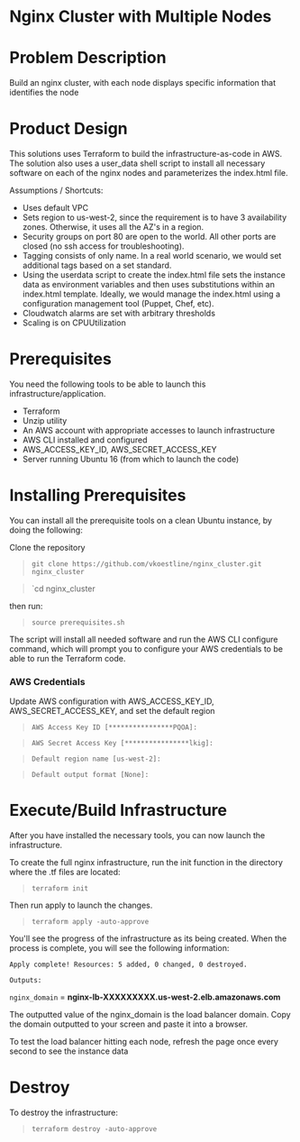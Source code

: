 # Nginx Cluster with Multiple Nodes

# Problem Description
Build an nginx cluster, with each node displays specific information that identifies the node

# Product Design

This solutions uses Terraform to build the infrastructure-as-code in AWS.  The solution also uses a user_data shell script to install all necessary software on each of the nginx nodes and parameterizes the index.html file.   

Assumptions / Shortcuts:
- Uses default VPC
- Sets region to us-west-2, since the requirement is to have 3 availability zones.  Otherwise, it uses all the AZ's in a region.
- Security groups on port 80 are open to the world.  All other ports are closed (no ssh access for troubleshooting).
- Tagging consists of only name.   In a real world scenario, we would set additional tags based on a set standard.
- Using the userdata script to create the index.html file sets the instance data as environment variables and then uses substitutions within an index.html template.  Ideally, we would manage the index.html using a configuration management tool (Puppet, Chef, etc).
- Cloudwatch alarms are set with arbitrary thresholds
- Scaling is on CPUUtilization

# Prerequisites

You need the following tools to be able to launch this infrastructure/application.

- Terraform
- Unzip utility
- An AWS account with appropriate accesses to launch infrastructure
- AWS CLI installed and configured
- AWS_ACCESS_KEY_ID, AWS_SECRET_ACCESS_KEY  
- Server running Ubuntu 16 (from which to launch the code)

# Installing Prerequisites 

You can install all the prerequisite tools on a clean Ubuntu instance, by doing the following:

Clone the repository

> `git clone https://github.com/vkoestline/nginx_cluster.git nginx_cluster`

> `cd nginx_cluster

then run:

> `source prerequisites.sh`

The script will install all needed software and run the AWS CLI configure command, which will prompt you to configure your AWS credentials to be able to run the Terraform code.

### AWS Credentials

Update AWS configuration with AWS_ACCESS_KEY_ID, AWS_SECRET_ACCESS_KEY, and set the default region

> `AWS Access Key ID [****************PQOA]:` 

> `AWS Secret Access Key [****************lkig]: `

> `Default region name [us-west-2]:` 

> `Default output format [None]: `

# Execute/Build Infrastructure

After you have installed the necessary tools, you can now launch the infrastructure.

To create the full nginx infrastructure, run the init function in the directory where the .tf files are located:

> `terraform init`

Then run apply to launch the changes.  

> `terraform apply -auto-approve`

You'll see the progress of the infrastructure as its being created.  When the process is complete, you will see the following information:

`Apply complete! Resources: 5 added, 0 changed, 0 destroyed.`

`Outputs:`

`nginx_domain` = **nginx-lb-XXXXXXXXX.us-west-2.elb.amazonaws.com**

The outputted value of the nginx_domain is the load balancer domain.  Copy the domain outputted to your screen and paste it into a browser.  

To test the load balancer hitting each node, refresh the page once every second to see the instance data 

# Destroy

To destroy the infrastructure:

> `terraform destroy -auto-approve`



